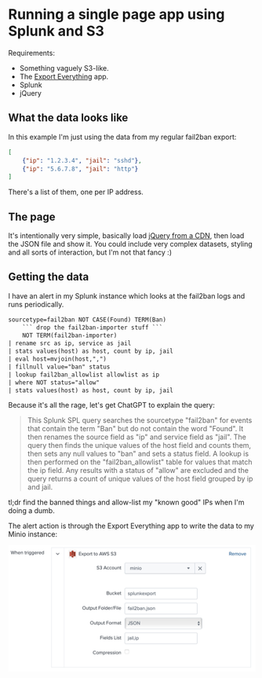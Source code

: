 # Running a single page app using Splunk and S3

Requirements:

- Something vaguely S3-like.
- The [Export Everything](https://splunkbase.splunk.com/app/5738) app.
- Splunk
- jQuery

## What the data looks like

In this example I'm just using the data from my regular fail2ban export:

```json
[
    {"ip": "1.2.3.4", "jail": "sshd"},
    {"ip": "5.6.7.8", "jail": "http"}
]
```

There's a list of them, one per IP address.

## The page

It's intentionally very simple, basically load [jQuery from a CDN](https://jquery.com/download/), then load the JSON file and show it. You could include very complex datasets, styling and all sorts of interaction, but I'm not that fancy :)

## Getting the data

I have an alert in my Splunk instance which looks at the fail2ban logs and runs periodically.

```spl
sourcetype=fail2ban NOT CASE(Found) TERM(Ban) 
    ``` drop the fail2ban-importer stuff ```
    NOT TERM(fail2ban-importer) 
| rename src as ip, service as jail 
| stats values(host) as host, count by ip, jail 
| eval host=mvjoin(host,",") 
| fillnull value="ban" status
| lookup fail2ban_allowlist allowlist as ip 
| where NOT status="allow"
| stats values(host) as host, count by ip, jail
```

Because it's all the rage, let's get ChatGPT to explain the query:

> This Splunk SPL query searches the sourcetype "fail2ban" for events that contain the term "Ban" but do not contain the word "Found". It then renames the source field as "ip" and service field as "jail". The query then finds the unique values of the host field and counts them, then sets any null values to "ban" and sets a status field. A lookup is then performed on the "fail2ban_allowlist" table for values that match the ip field. Any results with a status of "allow" are excluded and the query returns a count of unique values of the host field grouped by ip and jail.

tl;dr find the banned things and allow-list my "known good" IPs when I'm doing a dumb.

The alert action is through the Export Everything app to write the data to my Minio instance:

![screenshot of Export Everything alert action configuration](export-everything-alert.png)
